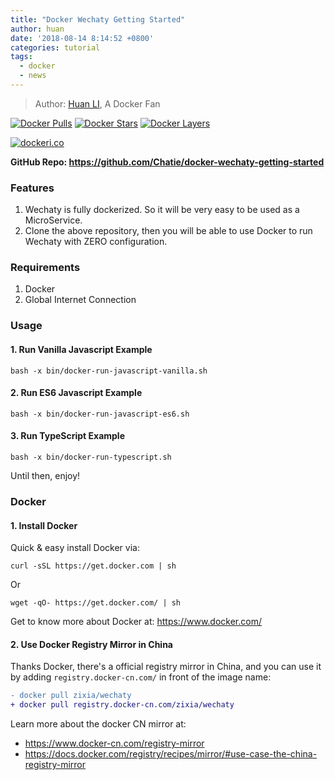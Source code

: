 ```yaml
---
title: "Docker Wechaty Getting Started"
author: huan
date: '2018-08-14 8:14:52 +0800'
categories: tutorial
tags:
  - docker
  - news
---
```


> Author: [Huan LI](https://github.com/huan), A Docker Fan

[![Docker Pulls](https://img.shields.io/docker/pulls/zixia/wechaty.svg?maxAge=2592000)](https://hub.docker.com/r/zixia/wechaty/)
[![Docker Stars](https://img.shields.io/docker/stars/zixia/wechaty.svg?maxAge=2592000)](https://hub.docker.com/r/zixia/wechaty/)
[![Docker Layers](https://images.microbadger.com/badges/image/zixia/wechaty.svg)](https://microbadger.com/#/images/zixia/wechaty)

[![dockeri.co](http://dockeri.co/image/zixia/wechaty)](https://hub.docker.com/r/zixia/wechaty/)

**GitHub Repo: <https://github.com/Chatie/docker-wechaty-getting-started>**

### Features

1. Wechaty is fully dockerized. So it will be very easy to be used as a MicroService.
1. Clone the above repository, then you will be able to use Docker to run Wechaty with ZERO configuration.

<!--more-->

### Requirements

1. Docker
1. Global Internet Connection

### Usage

#### 1. Run Vanilla Javascript Example

```shell
bash -x bin/docker-run-javascript-vanilla.sh
```

#### 2. Run ES6 Javascript Example

```shell
bash -x bin/docker-run-javascript-es6.sh
```

#### 3. Run TypeScript Example

```shell
bash -x bin/docker-run-typescript.sh
```

Until then, enjoy!

### Docker

#### 1. Install Docker

Quick & easy install Docker via:

```shell
curl -sSL https://get.docker.com | sh
```

Or

```shell
wget -qO- https://get.docker.com/ | sh
```

Get to know more about Docker at: <https://www.docker.com/>

#### 2. Use Docker Registry Mirror in China

Thanks Docker, there's a official registry mirror in China, and you can use it by adding `registry.docker-cn.com/` in front of the image name:

```diff
- docker pull zixia/wechaty
+ docker pull registry.docker-cn.com/zixia/wechaty
```

Learn more about the docker CN mirror at:

- <https://www.docker-cn.com/registry-mirror>
- <https://docs.docker.com/registry/recipes/mirror/#use-case-the-china-registry-mirror>
